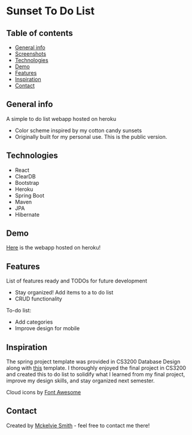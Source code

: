 # Sunset To Do List

## Table of contents
* [General info](#general-info)
* [Screenshots](#screenshots)
* [Technologies](#technologies)
* [Demo](#demo)
* [Features](#features)
* [Inspiration](#inspiration)
* [Contact](#contact)

## General info
A simple to do list webapp hosted on heroku
* Color scheme inspired by my cotton candy sunsets
* Originally built for my personal use. This is the public version.


## Technologies 
* React
* ClearDB 
* Bootstrap
* Heroku
* Spring Boot
* Maven
* JPA
* Hibernate

## Demo
[Here](https://sunsettodolist-public.herokuapp.com/item-list/item-list.html) is the webapp hosted on heroku! 

## Features
List of features ready and TODOs for future development
* Stay organized! Add items to a to do list
* CRUD functionality

To-do list:
* Add categories
* Improve design for mobile

## Inspiration
The spring project template was provided in CS3200 Database Design along with [this](https://github.com/jannunzi/wap.git) template.
I thoroughly enjoyed the final project in CS3200 and created this to do list to solidify what I learned from my final project, improve my design skills, and stay organized next semester.

Cloud icons by [Font Awesome](https://fontawesome.com)

## Contact
Created by [Mckelvie Smith](www.linkedin.com/in/mckelviesmith) - feel free to contact me there!

